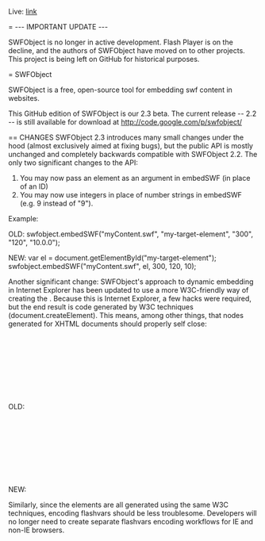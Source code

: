 Live:  [link](https://jumpjack.github.io/swfobject/swfobject/index.html) 

= --- IMPORTANT UPDATE ---

SWFObject is no longer in active development. Flash Player is on the decline, and the authors of SWFObject have moved on to other projects. This project is being left on GitHub for historical purposes.

= SWFObject

SWFObject is a free, open-source tool for embedding swf content in websites.

This GitHub edition of SWFObject is our 2.3 beta. The current release -- 2.2 -- is still available for download at http://code.google.com/p/swfobject/


== CHANGES
SWFObject 2.3 introduces many small changes under the hood (almost exclusively aimed at fixing bugs), but the public API is mostly unchanged and completely backwards compatible with SWFObject 2.2.  The only two significant changes to the API: 

1. You may now pass an element as an argument in embedSWF (in place of an ID)
2. You may now use integers in place of number strings in embedSWF (e.g. 9 instead of "9").

Example:

OLD:
    swfobject.embedSWF("myContent.swf", "my-target-element", "300", "120", "10.0.0");

NEW:
    var el = document.getElementById("my-target-element");
    swfobject.embedSWF("myContent.swf", el, 300, 120, 10);


Another significant change: SWFObject's approach to dynamic embedding in Internet Explorer has been updated to use a more W3C-friendly way of creating the <object>. Because this is Internet Explorer, a few hacks were required, but the end result is code generated by W3C techniques (document.createElement). This means, among other things, that nodes generated  for XHTML documents should properly self close:

OLD:
    <object><param></object>

NEW: 
    <object><param /></object>

Similarly, since the <param> elements are all generated using the same W3C techniques, encoding flashvars should be less troublesome. Developers will no longer need to create separate flashvars encoding workflows for IE and non-IE browsers.
